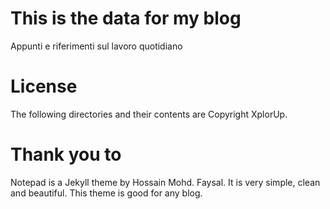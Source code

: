 # This is the data for my blog
Appunti e riferimenti sul lavoro quotidiano

# License
The following directories and their contents are Copyright XplorUp.

# Thank you to
Notepad is a Jekyll theme by Hossain Mohd. Faysal. It is very simple, clean and beautiful. This theme is good for any blog.
